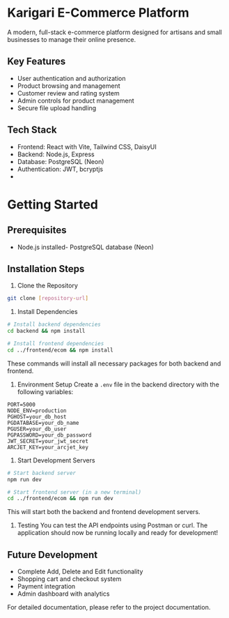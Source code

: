# Karigari E-Commerce Platform

A modern, full-stack e-commerce platform designed for artisans and small businesses to manage their online presence.

## Key Features

- User authentication and authorization
- Product browsing and management
- Customer review and rating system
- Admin controls for product management
- Secure file upload handling

## Tech Stack

- Frontend: React with Vite, Tailwind CSS, DaisyUI
- Backend: Node.js, Express
- Database: PostgreSQL (Neon)
- Authentication: JWT, bcryptjs
- 
# Getting Started
## Prerequisites
- Node.js installed- PostgreSQL database (Neon)

## Installation Steps
1. Clone the Repository
```bash
git clone [repository-url]

```
1. Install Dependencies
```bash
# Install backend dependencies
cd backend && npm install

# Install frontend dependencies
cd ../frontend/ecom && npm install

```
These commands will install all necessary packages for both backend and frontend.

1. Environment Setup
Create a `.env` file in the backend directory with the following variables:

```
PORT=5000
NODE_ENV=production
PGHOST=your_db_host
PGDATABASE=your_db_name
PGUSER=your_db_user
PGPASSWORD=your_db_password
JWT_SECRET=your_jwt_secret
ARCJET_KEY=your_arcjet_key

```
1. Start Development Servers

```bash
# Start backend server
npm run dev

# Start frontend server (in a new terminal)
cd ../frontend/ecom && npm run dev
```
This will start both the backend and frontend development servers.
1. Testing
You can test the API endpoints using Postman or curl.
The application should now be running locally and ready for development!

## Future Development

- Complete Add, Delete and Edit functionality
- Shopping cart and checkout system
- Payment integration
- Admin dashboard with analytics

For detailed documentation, please refer to the project documentation.
